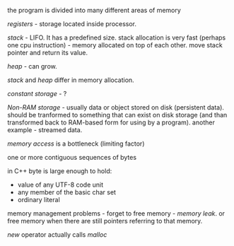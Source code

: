 the program is divided into many different areas of memory

*registers* - storage located inside processor.

*stack* - LIFO. It has a predefined size. stack allocation is very fast (perhaps one cpu instruction) - memory allocated on top of each other. move stack pointer and return its value.

*heap* - can grow.

*stack* and *heap* differ in memory allocation.

*constant storage* - ?

*Non-RAM storage* - usually data or object stored on disk (persistent data). should be tranformed to something that can exist on disk storage (and than transformed back to RAM-based form for using by a program). another example - streamed data.

*memory access* is a bottleneck (limiting factor)

one or more contiguous sequences of bytes

in C++ byte is large enough to hold:
- value of any UTF-8 code unit
- any member of the basic char set
- ordinary literal 

memory management problems - forget to free memory - *memory leak*. or free memory when there are still pointers referring to that memory.

*new* operator actually calls *malloc*